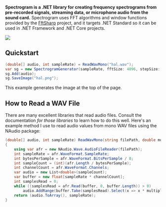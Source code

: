 **Spectrogram is a .NET library for creating frequency spectrograms from pre-recorded signals, streaming data, or microphone audio from the sound card.**  Spectrogram uses FFT algorithms and window functions provided by the [FftSharp](https://github.com/swharden/FftSharp) project, and it targets .NET Standard so it can be used in .NET Framework and .NET Core projects.

[![](https://raw.githubusercontent.com/swharden/Spectrogram/master/dev/graphics/hal-spectrogram.png)](https://github.com/swharden/Spectrogram)

## Quickstart

```cs
(double[] audio, int sampleRate) = ReadWavMono("hal.wav");
var sg = new SpectrogramGenerator(sampleRate, fftSize: 4096, stepSize: 500, maxFreq: 3000);
sg.Add(audio);
sg.SaveImage("hal.png");
```

This example generates the image at the top of the page.


## How to Read a WAV File

There are many excellent libraries that read audio files. Consult the documentation _for those libraries_ to learn how to do this well. Here's an example method I use to read audio values from mono WAV files using the NAudio package:

```cs
(double[] audio, int sampleRate) ReadWavMono(string filePath, double multiplier = 16_000)
{
    using var afr = new NAudio.Wave.AudioFileReader(filePath);
    int sampleRate = afr.WaveFormat.SampleRate;
    int bytesPerSample = afr.WaveFormat.BitsPerSample / 8;
    int sampleCount = (int)(afr.Length / bytesPerSample);
    int channelCount = afr.WaveFormat.Channels;
    var audio = new List<double>(sampleCount);
    var buffer = new float[sampleRate * channelCount];
    int samplesRead = 0;
    while ((samplesRead = afr.Read(buffer, 0, buffer.Length)) > 0)
        audio.AddRange(buffer.Take(samplesRead).Select(x => x * multiplier));
    return (audio.ToArray(), sampleRate);
}
```